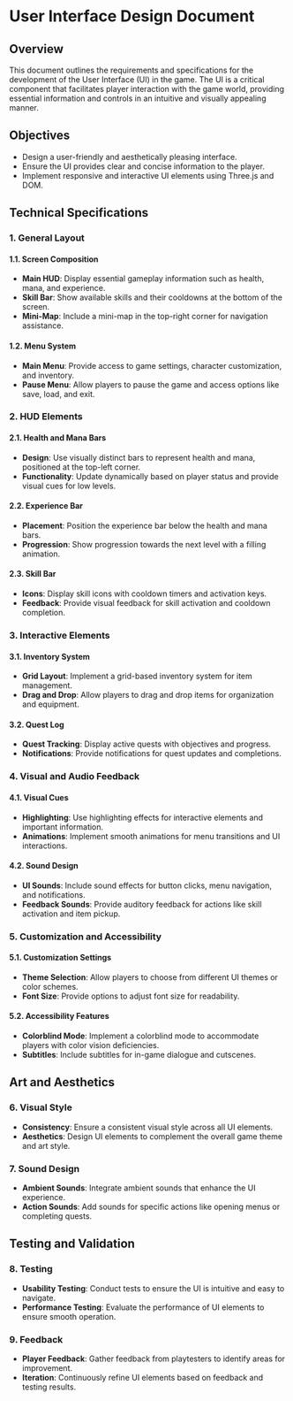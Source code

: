 # User Interface Design Document

## Overview

This document outlines the requirements and specifications for the development of the User Interface (UI) in the game. The UI is a critical component that facilitates player interaction with the game world, providing essential information and controls in an intuitive and visually appealing manner.

## Objectives

- Design a user-friendly and aesthetically pleasing interface.
- Ensure the UI provides clear and concise information to the player.
- Implement responsive and interactive UI elements using Three.js and DOM.

## Technical Specifications

### 1. General Layout

#### 1.1. Screen Composition
- **Main HUD**: Display essential gameplay information such as health, mana, and experience.
- **Skill Bar**: Show available skills and their cooldowns at the bottom of the screen.
- **Mini-Map**: Include a mini-map in the top-right corner for navigation assistance.

#### 1.2. Menu System
- **Main Menu**: Provide access to game settings, character customization, and inventory.
- **Pause Menu**: Allow players to pause the game and access options like save, load, and exit.

### 2. HUD Elements

#### 2.1. Health and Mana Bars
- **Design**: Use visually distinct bars to represent health and mana, positioned at the top-left corner.
- **Functionality**: Update dynamically based on player status and provide visual cues for low levels.

#### 2.2. Experience Bar
- **Placement**: Position the experience bar below the health and mana bars.
- **Progression**: Show progression towards the next level with a filling animation.

#### 2.3. Skill Bar
- **Icons**: Display skill icons with cooldown timers and activation keys.
- **Feedback**: Provide visual feedback for skill activation and cooldown completion.

### 3. Interactive Elements

#### 3.1. Inventory System
- **Grid Layout**: Implement a grid-based inventory system for item management.
- **Drag and Drop**: Allow players to drag and drop items for organization and equipment.

#### 3.2. Quest Log
- **Quest Tracking**: Display active quests with objectives and progress.
- **Notifications**: Provide notifications for quest updates and completions.

### 4. Visual and Audio Feedback

#### 4.1. Visual Cues
- **Highlighting**: Use highlighting effects for interactive elements and important information.
- **Animations**: Implement smooth animations for menu transitions and UI interactions.

#### 4.2. Sound Design
- **UI Sounds**: Include sound effects for button clicks, menu navigation, and notifications.
- **Feedback Sounds**: Provide auditory feedback for actions like skill activation and item pickup.

### 5. Customization and Accessibility

#### 5.1. Customization Settings
- **Theme Selection**: Allow players to choose from different UI themes or color schemes.
- **Font Size**: Provide options to adjust font size for readability.

#### 5.2. Accessibility Features
- **Colorblind Mode**: Implement a colorblind mode to accommodate players with color vision deficiencies.
- **Subtitles**: Include subtitles for in-game dialogue and cutscenes.

## Art and Aesthetics

### 6. Visual Style
- **Consistency**: Ensure a consistent visual style across all UI elements.
- **Aesthetics**: Design UI elements to complement the overall game theme and art style.

### 7. Sound Design
- **Ambient Sounds**: Integrate ambient sounds that enhance the UI experience.
- **Action Sounds**: Add sounds for specific actions like opening menus or completing quests.

## Testing and Validation

### 8. Testing
- **Usability Testing**: Conduct tests to ensure the UI is intuitive and easy to navigate.
- **Performance Testing**: Evaluate the performance of UI elements to ensure smooth operation.

### 9. Feedback
- **Player Feedback**: Gather feedback from playtesters to identify areas for improvement.
- **Iteration**: Continuously refine UI elements based on feedback and testing results.
